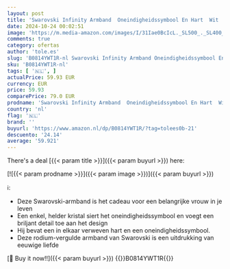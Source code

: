 ```yaml
---
layout: post
title: 'Swarovski Infinity Armband  Oneindigheidssymbool En Hart  Wit  Rodium Toplaag'
date: 2024-10-24 00:02:51
image: 'https://m.media-amazon.com/images/I/31Iae0BcIcL._SL500_._SL400_.jpg'
comments: true
category: ofertas
author: 'tole.es'
slug: 'B0814YWT1R-nl Swarovski Infinity Armband Oneindigheidssymbool En Hart...'
sku: 'B0814YWT1R-nl'
tags: [ '🇳🇱', ]
actualPrice: 59.93 EUR
currency: EUR
price: 59.93
comparePrice: 79.0 EUR
prodname: 'Swarovski Infinity Armband  Oneindigheidssymbool En Hart  Wit  Rodium Toplaag'
country: 'nl'
flag: '🇳🇱'
brand: ''
buyurl: 'https://www.amazon.nl/dp/B0814YWT1R/?tag=tolees0b-21'
descuento: '24.14'
average: '59.921'
---
```


There's a deal [{{< param title >}}]({{< param buyurl >}})  here:

[![{{< param prodname >}}]({{< param image >}})]({{< param buyurl >}})

ℹ️:

- Deze Swarovski-armband is het cadeau voor een belangrijke vrouw in je leven
- Een enkel, helder kristal siert het oneindigheidssymbool en voegt een briljant detail toe aan het design
- Hij bevat een in elkaar verweven hart en een oneindigheidssymbool.
- Deze rodium-vergulde armband van Swarovski is een uitdrukking van eeuwige liefde

[🛒 Buy it now!!]({{< param buyurl >}})
{{<world>}}B0814YWT1R{{</world>}}
